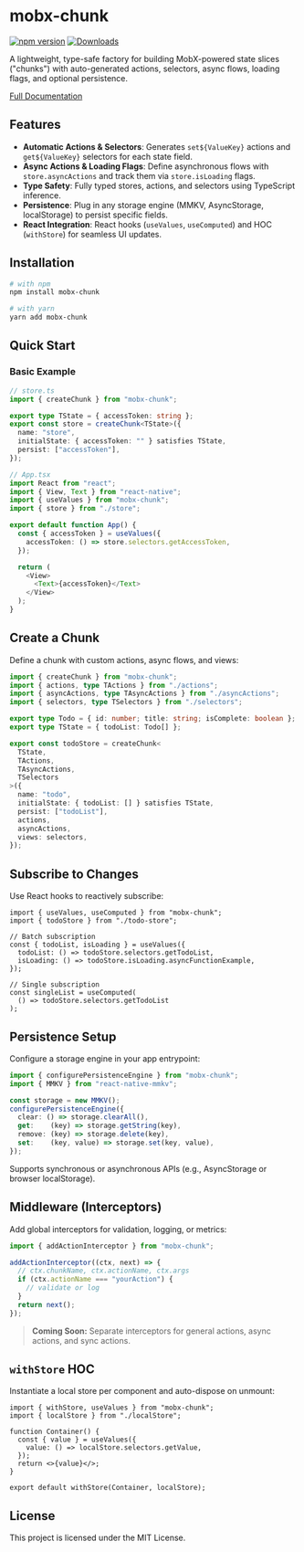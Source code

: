 # mobx-chunk

[![npm version](https://img.shields.io/npm/v/mobx-chunk.svg)](https://www.npmjs.com/package/mobx-chunk) [![Downloads](https://img.shields.io/npm/dm/mobx-chunk.svg)](https://www.npmjs.com/package/mobx-chunk)

A lightweight, type-safe factory for building MobX-powered state slices ("chunks") with auto-generated actions, selectors, async flows, loading flags, and optional persistence.

[Full Documentation](https://hranatikk.github.io/mobx-chunk/)

## Features

* **Automatic Actions & Selectors**: Generates `set${ValueKey}` actions and `get${ValueKey}` selectors for each state field.
* **Async Actions & Loading Flags**: Define asynchronous flows with `store.asyncActions` and track them via `store.isLoading` flags.
* **Type Safety**: Fully typed stores, actions, and selectors using TypeScript inference.
* **Persistence**: Plug in any storage engine (MMKV, AsyncStorage, localStorage) to persist specific fields.
* **React Integration**: React hooks (`useValues`, `useComputed`) and HOC (`withStore`) for seamless UI updates.

## Installation

```bash
# with npm
npm install mobx-chunk

# with yarn
yarn add mobx-chunk
```

## Quick Start

### Basic Example

```ts
// store.ts
import { createChunk } from "mobx-chunk";

export type TState = { accessToken: string };
export const store = createChunk<TState>({
  name: "store",
  initialState: { accessToken: "" } satisfies TState,
  persist: ["accessToken"],
});

// App.tsx
import React from "react";
import { View, Text } from "react-native";
import { useValues } from "mobx-chunk";
import { store } from "./store";

export default function App() {
  const { accessToken } = useValues({
    accessToken: () => store.selectors.getAccessToken,
  });

  return (
    <View>
      <Text>{accessToken}</Text>
    </View>
  );
}
```

## Create a Chunk

Define a chunk with custom actions, async flows, and views:

```ts
import { createChunk } from "mobx-chunk";
import { actions, type TActions } from "./actions";
import { asyncActions, type TAsyncActions } from "./asyncActions";
import { selectors, type TSelectors } from "./selectors";

export type Todo = { id: number; title: string; isComplete: boolean };
export type TState = { todoList: Todo[] };

export const todoStore = createChunk<
  TState,
  TActions,
  TAsyncActions,
  TSelectors
>({
  name: "todo",
  initialState: { todoList: [] } satisfies TState,
  persist: ["todoList"],
  actions,
  asyncActions,
  views: selectors,
});
```

## Subscribe to Changes

Use React hooks to reactively subscribe:

```tsx
import { useValues, useComputed } from "mobx-chunk";
import { todoStore } from "./todo-store";

// Batch subscription
const { todoList, isLoading } = useValues({
  todoList: () => todoStore.selectors.getTodoList,
  isLoading: () => todoStore.isLoading.asyncFunctionExample,
});

// Single subscription
const singleList = useComputed(
  () => todoStore.selectors.getTodoList
);
```

## Persistence Setup

Configure a storage engine in your app entrypoint:

```ts
import { configurePersistenceEngine } from "mobx-chunk";
import { MMKV } from "react-native-mmkv";

const storage = new MMKV();
configurePersistenceEngine({
  clear: () => storage.clearAll(),
  get:    (key) => storage.getString(key),
  remove: (key) => storage.delete(key),
  set:    (key, value) => storage.set(key, value),
});
```

Supports synchronous or asynchronous APIs (e.g., AsyncStorage or browser localStorage).

## Middleware (Interceptors)

Add global interceptors for validation, logging, or metrics:

```ts
import { addActionInterceptor } from "mobx-chunk";

addActionInterceptor((ctx, next) => {
  // ctx.chunkName, ctx.actionName, ctx.args
  if (ctx.actionName === "yourAction") {
    // validate or log
  }
  return next();
});
```

> **Coming Soon:** Separate interceptors for general actions, async actions, and sync actions.

## `withStore` HOC

Instantiate a local store per component and auto-dispose on unmount:

```tsx
import { withStore, useValues } from "mobx-chunk";
import { localStore } from "./localStore";

function Container() {
  const { value } = useValues({
    value: () => localStore.selectors.getValue,
  });
  return <>{value}</>;
}

export default withStore(Container, localStore);
```

## License

This project is licensed under the MIT License.
